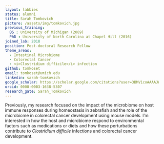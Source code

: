 ```yaml
---
layout: labbies
status: alumni
title: Sarah Tomkovich
picture: /assets/img/tomkovich.jpg
previous_training:
  BS : University of Michigan (2009)
  PhD : University of North Carolina at Chapel Hill (2016)
joined_lab: 2018
position: Post-doctoral Research Fellow
theme_areas:
  - Intestinal Microbiome
  - Colorectal Cancer
  - <i>Clostridium difficile</i> infection
github: tomkoset
email: tomkoset@umich.edu
linkedin: sarah-tomkovich
google_scholar: https://scholar.google.com/citations?user=3BMV1coAAAAJ&hl=en&oi=ao
orcid: 0000-0003-1638-5307
research_gate: Sarah_Tomkovich
---
```

Previously, my research focused on the impact of the microbiome on host immune responses during homeostasis in zebrafish and the role of the microbiome in colorectal cancer development using mouse models. I’m interested in how the host and microbiome respond to environmental factors such as medications or diets and how these perturbations contribute to *Clostridium difficile* infections and colorectal cancer development.
